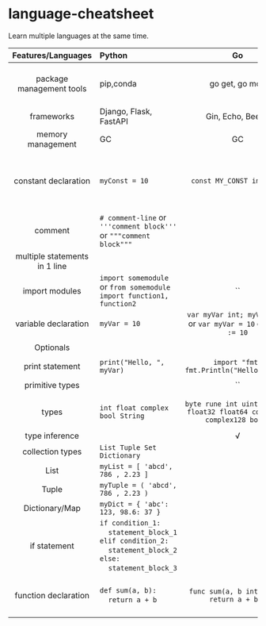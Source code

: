 # language-cheatsheet
Learn multiple languages at the same time.

| Features/Languages| Python | Go | Rust | Swift | Kotlin| Java | Dart |
|:-----------------:|:--|:--:|:----:|:-----:|:-----:|:--:|:-----:|
| package management tools | pip,conda | go get, go mod | Cargo | Cocoapods, Swift Package Manager | Gradle, Maven | Gradle, Maven | pub |
| frameworks | Django, Flask, FastAPI| Gin, Echo, Beego |  | SwiftUI, Vapor | Ktor, Jetpack, Srping Boot | Spring Boot | Flutter |
memory management | GC | GC | Ownership | ARC | GC | GC | GC |
constant declaration| `myConst = 10` | `const MY_CONST int = 10` | `const MY_CONST:i32 = 10;`  | `let myConst = 10` | `val MyConst = 10` | `final int MY_CONST = 10;` | `const myConst = 10;` or `final myConst; myConst = 10;`|
| comment | `# comment-line` or `'''comment block'''` or `"""comment block"""` |  |  |
|multiple statements in 1 line| |||||
|import modules| `import somemodule` or `from somemodule import function1, function2` | `` | `` | `` | `` | `` |
|variable declaration | `myVar = 10` | `var myVar int; myVar = 10` or `var myVar = 10` or `myVar := 10` | `let mut myVar = 10` | `var myVar:Int` or ` var myVar = 10` | `var myVar:Int` or `var myVar = 10` | `int myVar = 10;` | `var myVar = 10;` |
|Optionals|  |  |  | `var myVar:Int?` | `var myVar:Int?` |  |  |
| print statement| `print("Hello, ", myVar)` | `import "fmt" fmt.Println("Hello",myVar)` |  | `print("Hello, \(myVar) ")` | `println("Hello, $myVar")` | `System.out.println("Hello"+myVar);` | |
| primitive types |  | `` | `` |  | `` | `byte short int long float double boolean char String` | `` |
| types | `int float complex bool String` | `byte rune int uint uintptr float32 float64 complex64 complex128 bool ` |  | `Int UInt Float Double Bool String Character` | `Byte Short Int Long Float Double Boolean String Char` | `byte short int long float double boolean char String` | `` |
|type inference|  | √ |  | √| √ | - |  |
| collection types | `List Tuple Set Dictionary`  |||||
| List | `myList = [ 'abcd', 786 , 2.23 ]` | |||||
| Tuple | `myTuple = ( 'abcd', 786 , 2.23 )` | | ||||
| Dictionary/Map | `myDict = { 'abc': 123, 98.6: 37 }` ||||||
|if statement| `if condition_1:`<br>&nbsp;&nbsp;&nbsp;&nbsp;`statement_block_1`<br>`elif condition_2:`<br>&nbsp;&nbsp;&nbsp;&nbsp;`statement_block_2`<br>`else:`<br>&nbsp;&nbsp;&nbsp;&nbsp;`statement_block_3` ||||||
| function declaration | `def sum(a, b):`<br>&nbsp;&nbsp;&nbsp;&nbsp;`return a + b` | `func sum(a, b int) int { return a + b }` | `fn sum(a: i32, b: i32) -> i32 { return a + b; }` | `func sum(a: Int, b: Int) -> Int { return a + b }` | `fun sum(a: Int, b: Int): Int { return a + b }` | `public class MyClass {`<br>`public static int sum(int a, int b) {`<br>` return a + b;`<br>`}` | |
